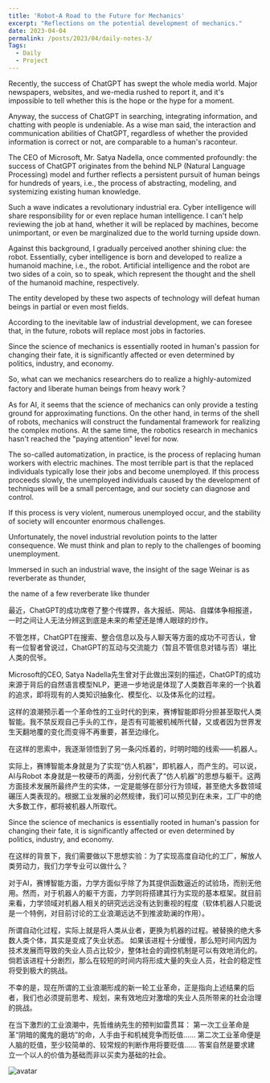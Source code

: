 ```yaml
---
title: 'Robot-A Road to the Future for Mechanics'
excerpt: "Reflections on the potential development of mechanics."
date: 2023-04-04
permalink: /posts/2023/04/daily-notes-3/
Tags:
  - Daily
  - Project
---
```


Recently, the success of ChatGPT has swept the whole media world. Major newspapers, websites, and we-media rushed to report it, and it's impossible to tell whether this is the hope or the hype for a moment.

Anyway, the success of ChatGPT in searching, integrating information, and chatting with people is undeniable. As a wise man said, the interaction and communication abilities of ChatGPT, regardless of whether the provided information is correct or not, are comparable to a human's raconteur.

The CEO of Microsoft, Mr. Satya Nadella, once commented profoundly: the success of ChatGPT originates from the behind NLP (Natural Language Processing) model and further reflects a persistent pursuit of human beings for hundreds of years, i.e., the process of abstracting, modeling, and systemizing existing human knowledge.

Such a wave indicates a revolutionary industrial era. Cyber intelligence will share responsibility for or even replace human intelligence. I can't help reviewing the job at hand, whether it will be replaced by machines, become unimportant, or even be marginalized due to the world turning upside down.

Against this background, I gradually perceived another shining clue: the robot. Essentially, cyber intelligence is born and developed to realize a humanoid machine, i.e., the robot. Artificial intelligence and the robot are two sides of a coin, so to speak, which represent the thought and the shell of the humanoid machine, respectively.

The entity developed by these two aspects of technology will defeat human beings in partial or even most fields.

According to the inevitable law of industrial development, we can foresee that, in the future, robots will replace most jobs in factories.

Since the science of mechanics is essentially rooted in human's passion for changing their fate, it is significantly affected or even determined by politics, industry, and economy. 

So, what can we mechanics researchers do to realize a highly-automized factory and liberate human beings from heavy work？

As for AI, it seems that the science of mechanics can only provide a testing ground for approximating functions. On the other hand, in terms of the shell of robots, mechanics will construct the fundamental framework for realizing the complex motions. At the same time, the robotics research in mechanics hasn't reached the "paying attention" level for now.

The so-called automatization, in practice, is the process of replacing human workers with electric machines. The most terrible part is that the replaced individuals typically lose their jobs and become unemployed. If this process proceeds slowly, the unemployed individuals caused by the development of techniques will be a small percentage, and our society can diagnose and control.

If this process is very violent, numerous unemployed occur, and the stability of society will encounter enormous challenges.

Unfortunately, the novel industrial revolution points to the latter consequence. We must think and plan to reply to the challenges of booming unemployment.

Immersed in such an industrial wave, the insight of the sage Weinar is as reverberate as thunder, 

 the name of a few reverberate like thunder


最近，ChatGPT的成功席卷了整个传媒界，各大报纸、网站、自媒体争相报道，一时之间让人无法分辨这到底是未来的希望还是博人眼球的炒作。

不管怎样，ChatGPT在搜索、整合信息以及与人聊天等方面的成功不可否认，曾有一位智者曾说过，ChatGPT的互动与交流能力（暂且不管信息对错与否）堪比人类的侃爷。

Microsoft的CEO, Satya Nadella先生曾对于此做出深刻的描述，ChatGPT的成功来源于背后的自然语言模型NLP，更进一步地说是体现了人类数百年来的一个执着的追求，即将现有的人类知识抽象化、模型化、以及体系化的过程。

这样的浪潮预示着一个革命性的工业时代的到来，赛博智能即将分担甚至取代人类智能。我不禁反观自己手头的工作，是否有可能被机械所代替，又或者因为世界发生天翻地覆的变化而变得不再重要，甚至边缘化。

在这样的思索中，我逐渐领悟到了另一条闪烁着的，时明时暗的线索——机器人。

实际上，赛博智能本身就是为了实现“仿人机器”，即机器人，而产生的。可以说，AI与Robot 本身就是一枚硬币的两面，分别代表了“仿人机器”的思想与躯干。这两方面技术发展所最终产生的实体，一定是能够在部分行为领域，甚至绝大多数领域碾压人类表现的。根据工业发展的必然规律，我们可以预见到在未来，工厂中的绝大多数工作，都将被机器人所取代。

Since the science of mechanics is essentially rooted in human's passion for changing their fate, it is significantly affected or even determined by politics, industry, and economy. 

在这样的背景下，我们需要做以下思想实验：为了实现高度自动化的工厂，解放人类劳动力，我们力学专业可以做什么？

对于AI，赛博智能方面，力学方面似乎除了为其提供函数逼近的试验场，而别无他用。然而，对于机器人的躯干方面，力学则将搭建其行为实现的基本框架。就目前来看，力学领域对机器人相关的研究远远没有达到重视的程度（软体机器人只能说是一个特例，对目前讨论的工业浪潮远达不到推波助澜的作用）。

所谓自动化过程，实际上就是将人类从业者，更换为机器的过程。被替换的绝大多数人类个体，其实是变成了失业状态。
如果该进程十分缓慢，那么短时间内因为技术发展而导致的失业人员占比较少，整体社会的调控机制是可以有效地消化的。
倘若该进程十分剧烈，那么在较短的时间内将形成大量的失业人员，社会的稳定性将受到极大的挑战。

不幸的是，现在所谓的工业浪潮形成的新一轮工业革命，正是指向上述结果的后者，我们也必须提前思考、规划，来有效地应对激增的失业人员所带来的社会治理的挑战。

在当下激烈的工业浪潮中，先哲维纳先生的预判如雷贯耳：
第一次工业革命是革“阴暗的魔鬼的磨坊”的命，人手由于和机械竞争而贬值……
第二次工业革命便是人脑的贬值，至少较简单的、较常规的判断作用将要贬值……
答案自然是要求建立一个以人的价值为基础而非以买卖为基础的社会。

![avatar](https://raw.githubusercontent.com/Wendong-Huo/Wendong-Huo.github.io/master/images/posts/2023/2023-04-04-03.jpg)